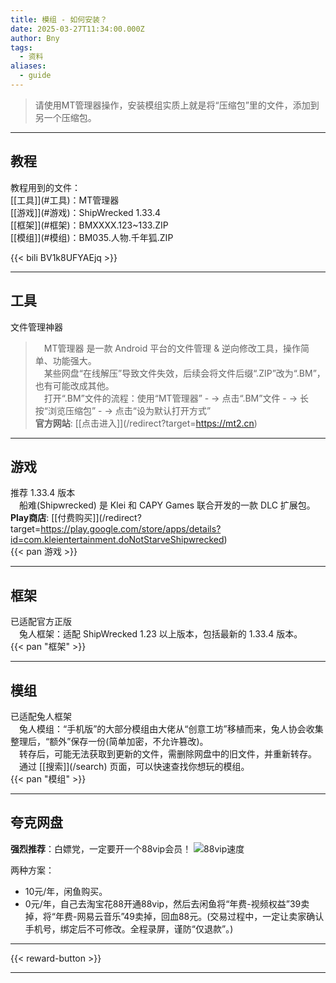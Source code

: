```yaml
---
title: 模组 - 如何安装？
date: 2025-03-27T11:34:00.000Z
author: Bny
tags:
  - 资料
aliases:
  - guide
---
```

> 请使用MT管理器操作，安装模组实质上就是将“压缩包”里的文件，添加到另一个压缩包。  

- - -

## 教程

教程用到的文件：\
[\[工具]](#工具)：MT管理器\
[\[游戏]](#游戏)：ShipWrecked 1.33.4\
[\[框架]](#框架)：BMXXXX.123~133.ZIP\
[\[模组]](#模组)：BM035.人物.千年狐.ZIP  

{{< bili BV1k8UFYAEjq >}}

- - -

## 工具

文件管理神器  

> 　MT管理器 是一款 Android 平台的文件管理 & 逆向修改工具，操作简单、功能强大。\
> 　某些网盘“在线解压”导致文件失效，后续会将文件后缀“.ZIP”改为“.BM”，也有可能改成其他。\
> 　打开“.BM”文件的流程：使用“MT管理器” - ->  点击“.BM”文件 - -> 长按“浏览压缩包” - -> 点击“设为默认打开方式”\
> **官方网站**: [\[点击进入]](/redirect?target=https://mt2.cn)  

- - -

## 游戏

推荐 1.33.4 版本\
　船难(Shipwrecked) 是 Klei 和 CAPY Games 联合开发的一款 DLC 扩展包。\
**Play商店**: [\[付费购买]](/redirect?target=https://play.google.com/store/apps/details?id=com.kleientertainment.doNotStarveShipwrecked)\
{{< pan 游戏 >}}  

- - -

## 框架

已适配官方正版\
　兔人框架：适配 ShipWrecked 1.23 以上版本，包括最新的 1.33.4 版本。\
{{< pan "框架" >}}  

- - -

## 模组

已适配兔人框架\
　兔人模组：“手机版”的大部分模组由大佬从“创意工坊”移植而来，兔人协会收集整理后，“额外”保存一份(简单加密，不允许篡改)。\
　转存后，可能无法获取到更新的文件，需删除网盘中的旧文件，并重新转存。\
　通过 [\[搜索]](/search) 页面，可以快速查找你想玩的模组。\
{{< pan "模组" >}}  

- - -

## 夸克网盘

**强烈推荐**：白嫖党，一定要开一个88vip会员！
![88vip速度](/img/1000205033.png)

两种方案：
- 10元/年，闲鱼购买。
- 0元/年，自己去淘宝花88开通88vip，然后去闲鱼将“年费-视频权益”39卖掉，将“年费-网易云音乐”49卖掉，回血88元。(交易过程中，一定让卖家确认手机号，绑定后不可修改。全程录屏，谨防“仅退款”。)


- - -

{{< reward-button >}}

- - -
